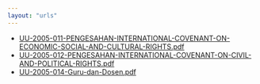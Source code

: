 ```yaml
---
layout: "urls"
---
```

* [UU-2005-011-PENGESAHAN-INTERNATIONAL-COVENANT-ON-ECONOMIC-SOCIAL-AND-CULTURAL-RIGHTS.pdf](UU-2005-011-PENGESAHAN-INTERNATIONAL-COVENANT-ON-ECONOMIC-SOCIAL-AND-CULTURAL-RIGHTS.pdf)
* [UU-2005-012-PENGESAHAN-INTERNATIONAL-COVENANT-ON-CIVIL-AND-POLITICAL-RIGHTS.pdf](UU-2005-012-PENGESAHAN-INTERNATIONAL-COVENANT-ON-CIVIL-AND-POLITICAL-RIGHTS.pdf)
* [UU-2005-014-Guru-dan-Dosen.pdf](UU-2005-014-Guru-dan-Dosen.pdf)
